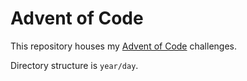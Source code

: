 # Advent of Code

This repository houses my [Advent of Code](https://adventofcode.com/) challenges.

Directory structure is `year/day`.
